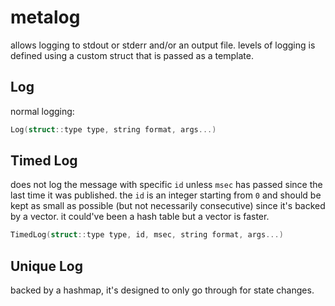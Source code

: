 # metalog

allows logging to stdout or stderr and/or an output file. levels of logging is defined using a custom struct that is passed as a template.


## Log
normal logging:
```cpp
Log(struct::type type, string format, args...)
```

## Timed Log
does not log the message with specific `id` unless `msec` has passed since the last time it was published. the `id` is an integer starting from `0`
and should be kept as small as possible (but not necessarily consecutive) since it's backed by a vector. it could've been a hash table but a vector is faster.
```cpp
TimedLog(struct::type type, id, msec, string format, args...)
```

## Unique Log
backed by a hashmap, it's designed to only go through for state changes.